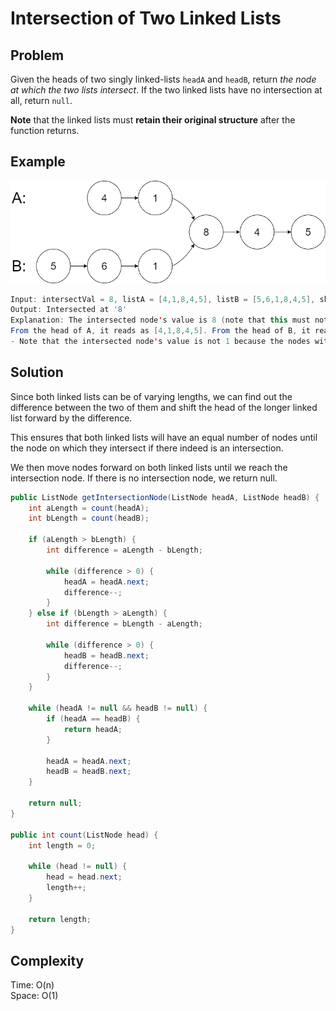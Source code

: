 # Intersection of Two Linked Lists

## Problem

Given the heads of two singly linked-lists ```headA``` and ```headB```, return *the node at which the two lists intersect*. If the two linked lists have no intersection at all, return ```null```.

**Note** that the linked lists must **retain their original structure** after the function returns.

## Example

![Image](./example.png)

```java
Input: intersectVal = 8, listA = [4,1,8,4,5], listB = [5,6,1,8,4,5], skipA = 2, skipB = 3
Output: Intersected at '8'
Explanation: The intersected node's value is 8 (note that this must not be 0 if the two lists intersect).
From the head of A, it reads as [4,1,8,4,5]. From the head of B, it reads as [5,6,1,8,4,5]. There are 2 nodes before the intersected node in A; There are 3 nodes before the intersected node in B.
- Note that the intersected node's value is not 1 because the nodes with value 1 in A and B (2nd node in A and 3rd node in B) are different node references. In other words, they point to two different locations in memory, while the nodes with value 8 in A and B (3rd node in A and 4th node in B) point to the same location in memory.
```

## Solution

Since both linked lists can be of varying lengths, we can find out the difference between the two of them and shift the head of the longer linked list forward by the difference.

This ensures that both linked lists will have an equal number of nodes until the node on which they intersect if there indeed is an intersection.

We then move nodes forward on both linked lists until we reach the intersection node. If there is no intersection node, we return null.

```java
public ListNode getIntersectionNode(ListNode headA, ListNode headB) {
    int aLength = count(headA);
    int bLength = count(headB);
    
    if (aLength > bLength) {
        int difference = aLength - bLength;
        
        while (difference > 0) {
            headA = headA.next;
            difference--;
        }
    } else if (bLength > aLength) {
        int difference = bLength - aLength;
        
        while (difference > 0) {
            headB = headB.next;
            difference--;
        }
    }
    
    while (headA != null && headB != null) {
        if (headA == headB) {
            return headA;
        }
        
        headA = headA.next;
        headB = headB.next;
    }
    
    return null;
}

public int count(ListNode head) {
    int length = 0;
    
    while (head != null) {
        head = head.next;
        length++;
    }
    
    return length;
}
```

## Complexity

Time: O(n) </br>
Space: O(1)
